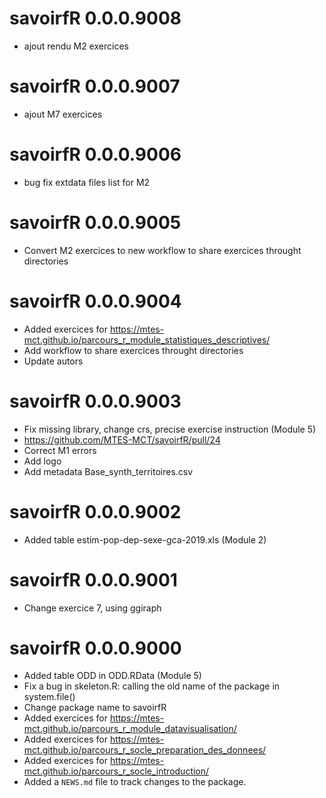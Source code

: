 # savoirfR 0.0.0.9008
* ajout rendu M2 exercices

# savoirfR 0.0.0.9007
* ajout M7 exercices

# savoirfR 0.0.0.9006
* bug fix extdata files list for M2

# savoirfR 0.0.0.9005
* Convert M2 exercices to new workflow to share exercices throught directories

# savoirfR 0.0.0.9004
* Added exercices for https://mtes-mct.github.io/parcours_r_module_statistiques_descriptives/
* Add workflow to share exercices throught directories
* Update autors

# savoirfR 0.0.0.9003

* Fix missing library, change crs, precise exercise instruction  (Module 5)
* https://github.com/MTES-MCT/savoirfR/pull/24
* Correct M1 errors
* Add logo
* Add metadata Base_synth_territoires.csv

# savoirfR 0.0.0.9002

* Added table estim-pop-dep-sexe-gca-2019.xls (Module 2)

# savoirfR 0.0.0.9001

* Change exercice 7, using ggiraph

# savoirfR 0.0.0.9000

* Added table ODD in ODD.RData (Module 5)
* Fix a bug in skeleton.R: calling the old name of the package in system.file()
* Change package name to savoirfR
* Added exercices for https://mtes-mct.github.io/parcours_r_module_datavisualisation/
* Added exercices for https://mtes-mct.github.io/parcours_r_socle_preparation_des_donnees/
* Added exercices for https://mtes-mct.github.io/parcours_r_socle_introduction/
* Added a `NEWS.md` file to track changes to the package.
